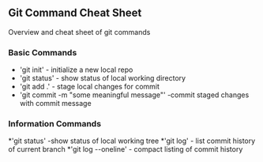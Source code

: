 ## Git Command Cheat Sheet

Overview and cheat sheet of git commands


### Basic Commands

* 'git init' - initialize a new local repo
* 'git status' - show status of local working directory
* 'git add .' - stage local changes for commit
* 'git commit -m "some meaningful message"' -commit staged changes with commit message

### Information Commands
*'git status' -show status of local working tree
*'git log' - list commit history of current branch
*'git log --oneline' - compact listing of commit history
